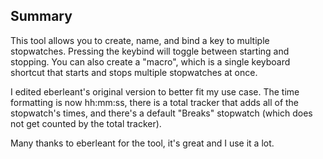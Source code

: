 ## Summary

This tool allows you to create, name, and bind a key to multiple stopwatches. Pressing the keybind will toggle between starting and stopping. You can also create a "macro", which is a single keyboard shortcut that starts and stops multiple stopwatches at once.

I edited eberleant's original version to better fit my use case. The time formatting is now hh:mm:ss, there is a total tracker that adds all of the stopwatch's times, and there's a default "Breaks" stopwatch (which does not get counted by the total tracker).

Many thanks to eberleant for the tool, it's great and I use it a lot.
